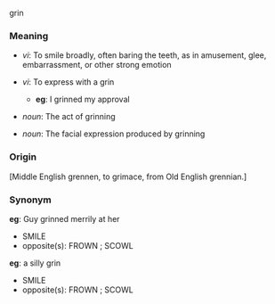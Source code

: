 grin
### Meaning
+ _vi_: To smile broadly, often baring the teeth, as in amusement, glee, embarrassment, or other strong emotion
+ _vi_: To express with a grin
    + __eg__: I grinned my approval

+ _noun_: The act of grinning
+ _noun_: The facial expression produced by grinning

### Origin

[Middle English grennen, to grimace, from Old English grennian.]

### Synonym

__eg__: Guy grinned merrily at her

+ SMILE
+ opposite(s): FROWN ; SCOWL

__eg__: a silly grin

+ SMILE
+ opposite(s): FROWN ; SCOWL



